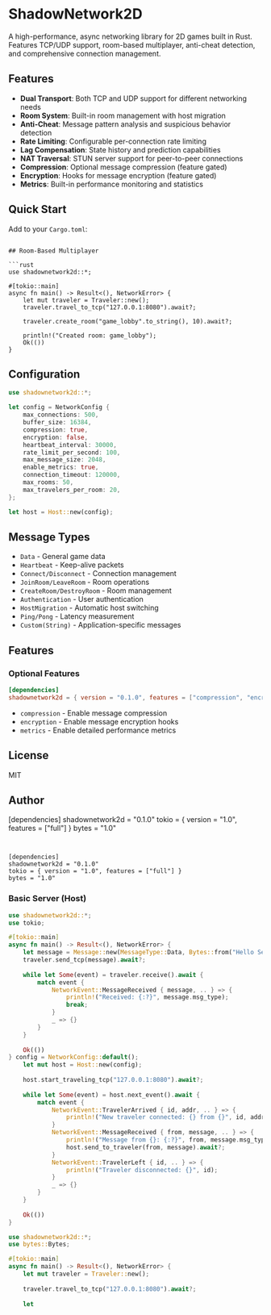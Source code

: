 # ShadowNetwork2D

A high-performance, async networking library for 2D games built in Rust. Features TCP/UDP support, room-based multiplayer, anti-cheat detection, and comprehensive connection management.

## Features

- **Dual Transport**: Both TCP and UDP support for different networking needs
- **Room System**: Built-in room management with host migration
- **Anti-Cheat**: Message pattern analysis and suspicious behavior detection
- **Rate Limiting**: Configurable per-connection rate limiting
- **Lag Compensation**: State history and prediction capabilities
- **NAT Traversal**: STUN server support for peer-to-peer connections
- **Compression**: Optional message compression (feature gated)
- **Encryption**: Hooks for message encryption (feature gated)
- **Metrics**: Built-in performance monitoring and statistics

## Quick Start

Add to your `Cargo.toml`:
```

## Room-Based Multiplayer

```rust
use shadownetwork2d::*;

#[tokio::main]
async fn main() -> Result<(), NetworkError> {
    let mut traveler = Traveler::new();
    traveler.travel_to_tcp("127.0.0.1:8080").await?;
    
    traveler.create_room("game_lobby".to_string(), 10).await?;
    
    println!("Created room: game_lobby");
    Ok(())
}
```

## Configuration

```rust
use shadownetwork2d::*;

let config = NetworkConfig {
    max_connections: 500,
    buffer_size: 16384,
    compression: true,
    encryption: false,
    heartbeat_interval: 30000,
    rate_limit_per_second: 100,
    max_message_size: 2048,
    enable_metrics: true,
    connection_timeout: 120000,
    max_rooms: 50,
    max_travelers_per_room: 20,
};

let host = Host::new(config);
```

## Message Types

- `Data` - General game data
- `Heartbeat` - Keep-alive packets
- `Connect/Disconnect` - Connection management
- `JoinRoom/LeaveRoom` - Room operations
- `CreateRoom/DestroyRoom` - Room management
- `Authentication` - User authentication
- `HostMigration` - Automatic host switching
- `Ping/Pong` - Latency measurement
- `Custom(String)` - Application-specific messages

## Features

### Optional Features
```toml
[dependencies]
shadownetwork2d = { version = "0.1.0", features = ["compression", "encryption", "metrics"] }
```

- `compression` - Enable message compression
- `encryption` - Enable message encryption hooks
- `metrics` - Enable detailed performance metrics

## License

MIT

## Author

[dependencies]
shadownetwork2d = "0.1.0"
tokio = { version = "1.0", features = ["full"] }
bytes = "1.0"
```


[dependencies]
shadownetwork2d = "0.1.0"
tokio = { version = "1.0", features = ["full"] }
bytes = "1.0"
```

### Basic Server (Host)

```rust
use shadownetwork2d::*;
use tokio;

#[tokio::main]
async fn main() -> Result<(), NetworkError> {
    let message = Message::new(MessageType::Data, Bytes::from("Hello Server"));
    traveler.send_tcp(message).await?;
    
    while let Some(event) = traveler.receive().await {
        match event {
            NetworkEvent::MessageReceived { message, .. } => {
                println!("Received: {:?}", message.msg_type);
                break;
            }
            _ => {}
        }
    }
    
    Ok(())
} config = NetworkConfig::default();
    let mut host = Host::new(config);
    
    host.start_traveling_tcp("127.0.0.1:8080").await?;
    
    while let Some(event) = host.next_event().await {
        match event {
            NetworkEvent::TravelerArrived { id, addr, .. } => {
                println!("New traveler connected: {} from {}", id, addr);
            }
            NetworkEvent::MessageReceived { from, message, .. } => {
                println!("Message from {}: {:?}", from, message.msg_type);
                host.send_to_traveler(from, message).await?;
            }
            NetworkEvent::TravelerLeft { id, .. } => {
                println!("Traveler disconnected: {}", id);
            }
            _ => {}
        }
    }
    
    Ok(())
}
```



```rust
use shadownetwork2d::*;
use bytes::Bytes;

#[tokio::main]
async fn main() -> Result<(), NetworkError> {
    let mut traveler = Traveler::new();
    
    traveler.travel_to_tcp("127.0.0.1:8080").await?;
    
    let